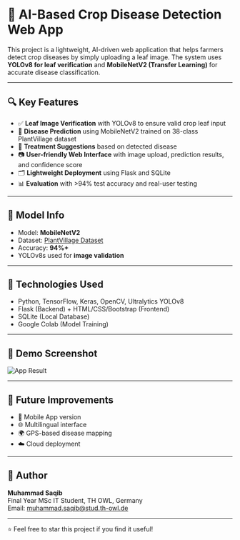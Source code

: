 
# 🌿 AI-Based Crop Disease Detection Web App

This project is a lightweight, AI-driven web application that helps farmers detect crop diseases by simply uploading a leaf image. The system uses **YOLOv8 for leaf verification** and **MobileNetV2 (Transfer Learning)** for accurate disease classification.

---

## 🔍 Key Features

- ✅ **Leaf Image Verification** with YOLOv8 to ensure valid crop leaf input
- 🌱 **Disease Prediction** using MobileNetV2 trained on 38-class PlantVillage dataset
- 💊 **Treatment Suggestions** based on detected disease
- 📷 **User-friendly Web Interface** with image upload, prediction results, and confidence score
- 🗂️ **Lightweight Deployment** using Flask and SQLite
- 📊 **Evaluation** with >94% test accuracy and real-user testing

---

## 🧠 Model Info

- Model: **MobileNetV2**
- Dataset: [PlantVillage Dataset](https://www.kaggle.com/emmarex/plantdisease)
- Accuracy: **94%+**
- YOLOv8s used for **image validation**

---

## 🧪 Technologies Used

- Python, TensorFlow, Keras, OpenCV, Ultralytics YOLOv8
- Flask (Backend) + HTML/CSS/Bootstrap (Frontend)
- SQLite (Local Database)
- Google Colab (Model Training)

---

## 📸 Demo Screenshot

![App Result](result.jpeg)

---

## 📌 Future Improvements

- 📱 Mobile App version
- 🌐 Multilingual interface
- 🌍 GPS-based disease mapping
- ☁️ Cloud deployment

---

## 👤 Author

**Muhammad Saqib**  
Final Year MSc IT Student, TH OWL, Germany  
Email: muhammad.saqib@stud.th-owl.de

---

⭐ Feel free to star this project if you find it useful!
